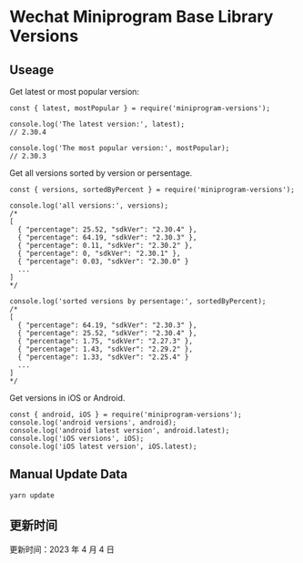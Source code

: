 
# Wechat Miniprogram Base Library Versions

## Useage

Get latest or most popular version:

```;
const { latest, mostPopular } = require('miniprogram-versions');

console.log('The latest version:', latest);
// 2.30.4

console.log('The most popular version:', mostPopular);
// 2.30.3

```

Get all versions sorted by version or persentage.

```
const { versions, sortedByPercent } = require('miniprogram-versions');

console.log('all versions:', versions);
/*
[
  { "percentage": 25.52, "sdkVer": "2.30.4" },
  { "percentage": 64.19, "sdkVer": "2.30.3" },
  { "percentage": 0.11, "sdkVer": "2.30.2" },
  { "percentage": 0, "sdkVer": "2.30.1" },
  { "percentage": 0.03, "sdkVer": "2.30.0" }
  ...
]
*/

console.log('sorted versions by persentage:', sortedByPercent);
/*
[
  { "percentage": 64.19, "sdkVer": "2.30.3" },
  { "percentage": 25.52, "sdkVer": "2.30.4" },
  { "percentage": 1.75, "sdkVer": "2.27.3" },
  { "percentage": 1.43, "sdkVer": "2.29.2" },
  { "percentage": 1.33, "sdkVer": "2.25.4" }
  ...
]
*/
```

Get versions in iOS or Android.

```
const { android, iOS } = require('miniprogram-versions');
console.log('android versions', android);
console.log('android latest version', android.latest);
console.log('iOS versions', iOS);
console.log('iOS latest version', iOS.latest);
```

## Manual Update Data

```
yarn update
```

## 更新时间

更新时间：2023 年 4 月 4 日
